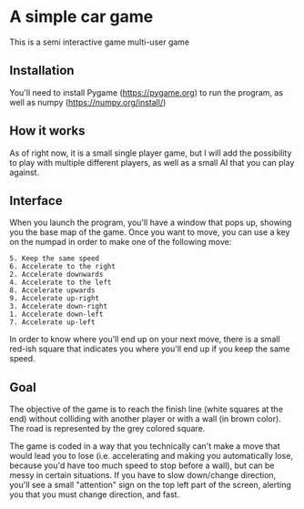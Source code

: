# A simple car game

This is a semi interactive game multi-user game

## Installation
You'll need to install Pygame (https://pygame.org) to run the program, as well as numpy (https://numpy.org/install/)

## How it works
As of right now, it is a small single player game, but I will add the possibility to play with multiple different 
players, as well as a small AI that you can play against.

## Interface
When you launch the program, you'll have a window that pops up, showing you the base map of the game. Once you want
to move, you can use a key on the numpad in order to make one of the following move:

    5. Keep the same speed
    6. Accelerate to the right
    2. Accelerate downwards
    4. Accelerate to the left
    8. Accelerate upwards
    9. Accelerate up-right
    3. Accelerate down-right
    1. Accelerate down-left
    7. Accelerate up-left

In order to know where you'll end up on your next move, there is a small red-ish square that indicates you where you'll
end up if you keep the same speed.

## Goal
The objective of the game is to reach the finish line (white squares at the end) without colliding with another
player or with a wall (in brown color). The road is represented by the grey colored square.

The game is coded in a way that you technically can't make a move that would lead you to lose (i.e. accelerating
and making you automatically lose, because you'd have too much speed to stop before a wall), but can be messy in 
certain situations. If you have to slow down/change direction, you'll see a small "attention" sign on the top
left part of the screen, alerting you that you must change direction, and fast.

